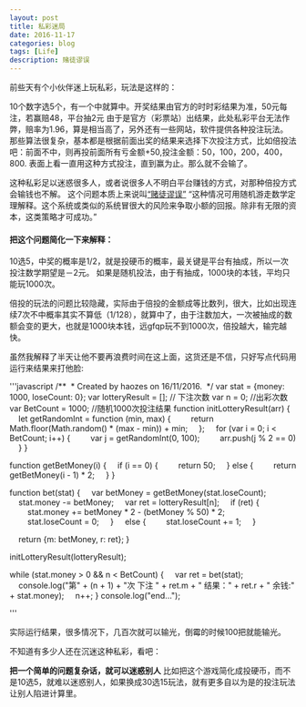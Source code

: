 ```yaml
---
layout: post
title: 私彩迷局
date: 2016-11-17
categories: blog
tags: [Life]
description: 赌徒谬误
---
```


前些天有个小伙伴迷上玩私彩，玩法是这样的：

10个数字选5个，有一个中就算中。开奖结果由官方的时时彩结果为准，50元每注，若赢赔48，平台抽2元
由于是官方（彩票站）出结果，此处私彩平台无法作弊，赔率为1.96，算是相当高了，另外还有一些网站，软件提供各种投注玩法。  
那些算法很复杂，基本都是根据前面出奖的结果来选择下次投注方式，比如倍投法吧：前面不中，则再投前面所有亏金额+50,投注金额：50，100，200，400，800. 表面上看一直用这种方式投注，直到赢为止。那么就不会输了。

这种私彩足以迷惑很多人，或者说很多人不明白平台赚钱的方式，对那种倍投方式会输钱也不解。
这个问题本质上来说叫[“赌徒谬误”](https://zh.wikipedia.org/wiki/%E8%B3%AD%E5%BE%92%E8%AC%AC%E8%AA%A4)
“这种情况可用随机游走数学定理解释。这个系统或类似的系统冒很大的风险来争取小额的回报。除非有无限的资本，这类策略才可成功。”

#### 把这个问题简化一下来解释：

10选5，中奖的概率是1/2，就是投硬币的概率，最关键是平台有抽成，所以一次投注数学期望是－2元。
如果是随机投法，由于有抽成，1000块的本钱，平均只能玩1000次。

倍投的玩法的问题比较隐藏，实际由于倍投的金额成等比数列，很大，比如出现连续7次不中概率其实不算低（1/128），就算中了，由于注数加大，一次被抽成的数额会变的更大，也就是1000块本钱，远gfqp玩不到1000次，倍投越大，输完越快。

虽然我解释了半天让他不要再浪费时间在这上面，这货还是不信，只好写点代码用运行来结果来打他脸:

'''javascript 
/**
 * Created by haozes on 16/11/2016.
 */
var stat = {money: 1000, loseCount: 0};
var lotteryResult = [];
// 下注次数
var n = 0;
//出彩次数
var BetCount = 1000;
//随机1000次投注结果
function initLotteryResult(arr) {
    let getRandomInt = function (min, max) {
        return Math.floor(Math.random() * (max - min)) + min;
    };
    for (var i = 0; i < BetCount; i++) {
        var j = getRandomInt(0, 100);
        arr.push(j % 2 == 0)
    }
}

function getBetMoney(i) {
    if (i == 0) {
        return 50;
    } else {
        return getBetMoney(i - 1) * 2;
    }
}

function bet(stat) {
    var betMoney = getBetMoney(stat.loseCount);
    stat.money -= betMoney;
    var ret = lotteryResult[n];
    if (ret) {
        stat.money += betMoney * 2 - (betMoney % 50) * 2;
        stat.loseCount = 0;
    }
    else {
        stat.loseCount += 1;
    }

    return {m: betMoney, r: ret};
}

initLotteryResult(lotteryResult);

while (stat.money > 0 && n < BetCount) {
    var ret = bet(stat);
    console.log("第" + (n + 1) + "次 下注 " + ret.m + " 结果：" + ret.r + " 余钱:" + stat.money);
    n++;
}
console.log("end...");

'''

实际运行结果，很多情况下，几百次就可以输光，倒霉的时候100把就能输光。

不知道有多少人还在沉迷这种私彩，看吧：

**把一个简单的问题复杂话，就可以迷惑别人**
比如把这个游戏简化成投硬币，而不是10选5，就难以迷惑别人，如果换成30选15玩法，就有更多自以为是的投注玩法让别人陷进计算里。

